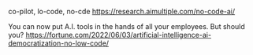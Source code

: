 co-pilot, lo-code, no-cde
https://research.aimultiple.com/no-code-ai/

You can now put A.I. tools in the hands of all your employees. But should you?
https://fortune.com/2022/06/03/artificial-intelligence-ai-democratization-no-low-code/
